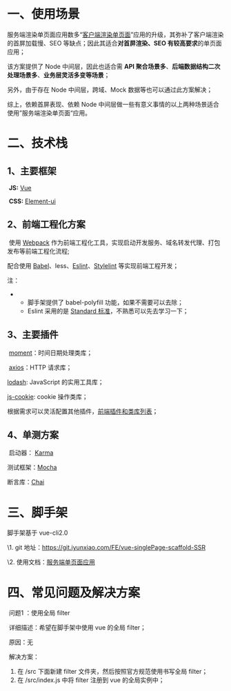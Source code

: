 # 一、使用场景

服务端渲染单页面应用数多“[客户端渲染单页面](http://wiki.iyunxiao.com/pages/viewpage.action?pageId=150602233)”应用的升级，其弥补了客户端渲染的首屏加载慢、SEO 等缺点；因此其适合**对首屏渲染、SEO 有较高要求**的单页面应用；

该方案提供了 Node 中间层，因此也适合需 **API 聚合场景多**、**后端数据结构二次处理场景多**、**业务层灵活多变等场景**；

另外，由于存在 Node 中间层，跨域、Mock 数据等也可以通过此方案解决；

综上，依赖首屏表现、依赖 Node 中间层做一些有意义事情的以上两种场景适合使用”服务端渲染单页面“应用。

# 二、技术栈

##     1、主要框架

​        **JS:** [Vue](https://cn.vuejs.org/)

​        **CSS:** [Element-ui](http://element-cn.eleme.io/#/zh-CN)

##    2、前端工程化方案

​        使用 [Webpack](http://wiki.iyunxiao.com/pages/createpage.action?spaceKey=~chengping&title=Webpack) 作为前端工程化工具，实现启动开发服务、域名转发代理、打包发布等前端工程化流程;

配合使用 [Babel](http://wiki.iyunxiao.com/pages/createpage.action?spaceKey=~chengping&title=Babel)、less、[Eslint](http://wiki.iyunxiao.com/pages/createpage.action?spaceKey=~chengping&title=Eslint)、[Stylelint](http://wiki.iyunxiao.com/pages/createpage.action?spaceKey=~chengping&title=Stylelint) 等实现前端工程开发；

注：

- - 脚手架提供了 babel-polyfill 功能，如果不需要可以去除；
  - Eslint 采用的是 [Standard 标准](http://wiki.iyunxiao.com/pages/createpage.action?spaceKey=~chengping&title=Standard+标准)，不熟悉可以先去学习一下；

##    3、主要插件

​        [moment](http://momentjs.cn/)：时间日期处理类库；

​        [axios](https://github.com/axios/axios)：HTTP 请求库；

[lodash](http://www.css88.com/doc/lodash/): JavaScript 的实用工具库；

[js-cookie](https://github.com/js-cookie/js-cookie): cookie 操作类库；

根据需求可以灵活配置其他插件，[前端插件和类库列表](http://wiki.iyunxiao.com/pages/createpage.action?spaceKey=~chengping&title=前端插件和类库列表)；

##    4、单测方案

​        启动器： [Karma](http://wiki.iyunxiao.com/pages/createpage.action?spaceKey=~chengping&title=Karma)

测试框架：[Mocha](http://wiki.iyunxiao.com/pages/createpage.action?spaceKey=~chengping&title=Mocha)

断言库：[Chai](http://wiki.iyunxiao.com/pages/createpage.action?spaceKey=~chengping&title=Chai)

# 三、脚手架

脚手架基于 vue-cli2.0

\1. git 地址：https://git.iyunxiao.com/FE/vue-singlePage-scaffold-SSR

\2. 使用文档：[服务端单页面应用](http://wiki.iyunxiao.com/pages/createpage.action?spaceKey=platform&title=服务端单页面应用)

# 四、常见问题及解决方案

​    问题1 ：使用全局 filter

​              详细描述：希望在脚手架中使用 vue 的全局 filter；

​              原因：无

​              解决方案：

1. 在 /src 下面新建 filter 文件夹，然后按照官方规范使用书写全局 filter；
2. 在 /src/index.js 中将 filter 注册到 vue 的全局实例中；